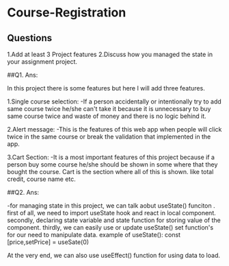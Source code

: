 # Course-Registration

##  Questions
1.Add at least 3 Project features 
2.Discuss how you managed the state in your assignment project.

##Q1. Ans:

In this project there is some features but here I will add three features.

1.Single course selection:
  -If a person accidentally or intentionally try to add same course twice 
  he/she can't take it because it is unnecessary to buy same course twice
  and waste of money and there is no logic behind it.

2.Alert  message:
  -This is the features of this web app when people will click twice in the
  same course or break the validation that implemented in the app.

3.Cart Section:
  -It is a most important features of this project because if a person buy 
  some course he/she should be shown in some where that they bought the course.
  Cart is the section where all of this is shown. like total credit, course name etc.




##Q2. Ans:

 -for managing state in this project, we can talk aobut useState() funciton .
 first of all, we need to import useState hook and react in local component.
 secondly, declaring state variable and state function for storing value of 
 the component.
 thirdly, we can easily use or update useState() set function's for our need 
 to manipulate data.
 example of useState(): 
    const [price,setPrice] = useSate(0)

 At the very end, we can also use useEffect() function for using data to load.